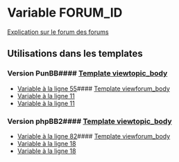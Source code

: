 # Variable FORUM_ID
[Explication sur le forum des forums](http://forum.forumactif.com/t294113-listing-des-variables#FORUM_ID)
## Utilisations dans les templates
### Version PunBB#### [Template viewtopic_body](punbb/viewtopic_body.md)
* [Variable à la ligne 55](../punbb/viewtopic_body.tpl#L55)#### [Template viewforum_body](punbb/viewforum_body.md)
* [Variable à la ligne 11](../punbb/viewforum_body.tpl#L11)
* [Variable à la ligne 11](../punbb/viewforum_body.tpl#L11)
### Version phpBB2#### [Template viewtopic_body](subsilver/viewtopic_body.md)
* [Variable à la ligne 82](../subsilver/viewtopic_body.tpl#L82)#### [Template viewforum_body](subsilver/viewforum_body.md)
* [Variable à la ligne 18](../subsilver/viewforum_body.tpl#L18)
* [Variable à la ligne 18](../subsilver/viewforum_body.tpl#L18)